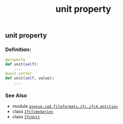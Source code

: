﻿---
title: unit property
second_title: Aspose.CAD for Python via .NET API References
description: 
type: docs
weight: 120
url: /python-net/aspose.cad.fileformats.ifc.ifc4.entities/ifctimeseries/unit/
is_root: false
---

## unit property

### Definition:
```python
@property
def unit(self):
    ...
@unit.setter
def unit(self, value):
    ...
```

### See Also
* module [`aspose.cad.fileformats.ifc.ifc4.entities`](../../)
* class [`IfcTimeSeries`](/cad/python-net/aspose.cad.fileformats.ifc.ifc4.entities/ifctimeseries)
* class [`IfcUnit`](/cad/python-net/aspose.cad.fileformats.ifc.ifc4.types/ifcunit)
